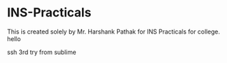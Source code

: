 # INS-Practicals

This is created solely by Mr. Harshank Pathak for INS Practicals for college.
hello

ssh 3rd try from sublime 
